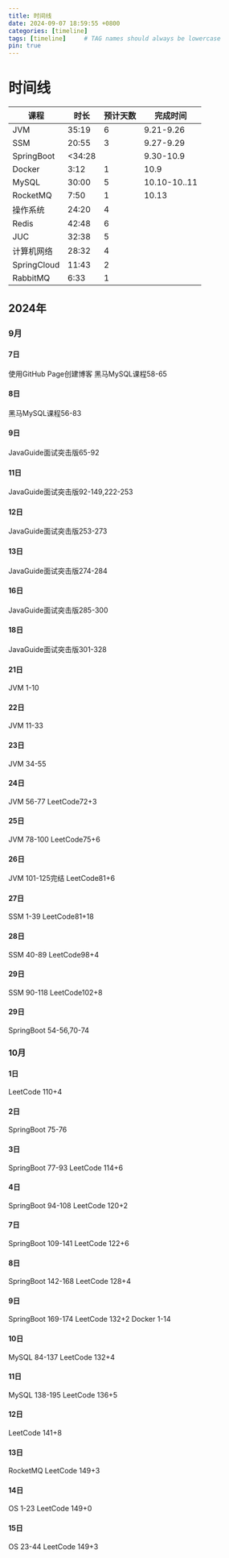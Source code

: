 ```yaml
---
title: 时间线
date: 2024-09-07 18:59:55 +0800
categories: [timeline]
tags: [timeline]     # TAG names should always be lowercase
pin: true
---
```

# 时间线

| 课程        | 时长   | 预计天数 | 完成时间  |
| ----------- | ------ | -------- | --------- |
| JVM         | 35:19  | 6        | 9.21-9.26 |
| SSM         | 20:55  | 3        | 9.27-9.29 |
| SpringBoot  | <34:28 |          | 9.30-10.9 |
| Docker      | 3:12   | 1        | 10.9      |
| MySQL       | 30:00  | 5        | 10.10-10..11 |
| RocketMQ    | 7:50 | 1       | 10.13 |
| 操作系统    | 24:20  | 4        |           |
| Redis      | 42:48  | 6        |           |
| JUC         | 32:38  | 5        |           |
| 计算机网络  | 28:32  | 4        |           |
| SpringCloud | 11:43  | 2        |           |
| RabbitMQ    | 6:33   | 1        |           |

## 2024年

### 9月
#### 7日
使用GitHub Page创建博客
黑马MySQL课程58-65
#### 8日
黑马MySQL课程56-83
#### 9日
JavaGuide面试突击版65-92
#### 11日
JavaGuide面试突击版92-149,222-253
#### 12日
JavaGuide面试突击版253-273
#### 13日
JavaGuide面试突击版274-284
#### 16日
JavaGuide面试突击版285-300
#### 18日
JavaGuide面试突击版301-328
#### 21日
JVM 1-10
#### 22日
JVM 11-33
#### 23日
JVM 34-55
#### 24日
JVM 56-77 LeetCode72+3
#### 25日
JVM 78-100 LeetCode75+6
#### 26日
JVM 101-125完结 LeetCode81+6
#### 27日
SSM 1-39 LeetCode81+18
#### 28日
SSM 40-89 LeetCode98+4
#### 29日
SSM 90-118 LeetCode102+8
#### 29日
SpringBoot 54-56,70-74
### 10月
#### 1日
LeetCode 110+4
#### 2日
SpringBoot 75-76
#### 3日
SpringBoot 77-93 LeetCode 114+6
#### 4日
SpringBoot 94-108 LeetCode 120+2
#### 7日
SpringBoot 109-141 LeetCode 122+6
#### 8日
SpringBoot 142-168 LeetCode 128+4
#### 9日
SpringBoot 169-174 LeetCode 132+2 Docker 1-14
#### 10日
MySQL 84-137 LeetCode 132+4
#### 11日
MySQL 138-195 LeetCode 136+5
#### 12日
LeetCode 141+8
#### 13日
RocketMQ LeetCode 149+3
#### 14日
OS 1-23 LeetCode 149+0
#### 15日
OS 23-44 LeetCode 149+3